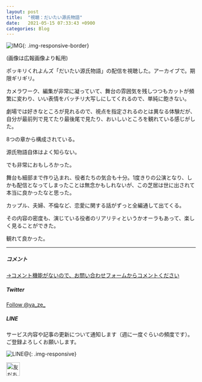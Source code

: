 ```yaml
---
layout: post
title:  "視聴：だいたい源氏物語"
date:   2021-05-15 07:33:43 +0900
categories: Blog
---
```


![IMG]({{site.baseurl}}/img/20210515_01.jpeg){: .img-responsive-border} 

(画像は広報画像より転用)

ポッキリくれよんズ「だいたい源氏物語」の配信を視聴した。アーカイブで。期限ギリギリ。

カメラワーク、編集が非常に凝っていて、舞台の雰囲気を残しつつもカットが頻繁に変わり、いい表情をバッチリ大写しにしてくれるので、単純に飽きない。

劇場では好きなところが見れるので、視点を指定されるのとは異なる体験だが、自分が最前列で見てたり最後尾で見たり、おいしいところを観れている感じがした。

8つの章から構成されている。

源氏物語自体はよく知らない。

でも非常におもしろかった。

舞台も細部まで作り込まれ、役者たちの気合も十分。1度きりの公演となり、しかも配信となってしまったことは無念かもしれないが、この芝居は世に出されて本当に良かったなと思った。

カップル、夫婦、不倫など、恋愛に関する話がずっと全編通して出てくる。

その内容の密度も、演じている役者のリアリティというかオーラもあって、楽しく見ることができた。

観れて良かった。






---

##### コメント

[→コメント機能がないので、お問い合わせフォームからコメントください]({{site.baseurl}}/docs/contact/)

##### Twitter

<a href="https://twitter.com/ya_ze_?ref_src=twsrc%5Etfw" class="twitter-follow-button" data-show-count="false">Follow @ya_ze_</a><script async src="https://platform.twitter.com/widgets.js" charset="utf-8"></script>


##### LINE

サービス内容や記事の更新について通知します（週に一度ぐらいの頻度です）。
ご登録よろしくお願いします。

![LINE@]({{site.baseurl}}/img/lineat.png){: .img-responsive}

<a href="https://line.me/R/ti/p/%40tqt3140x"><img height="36" border="0" alt="友だち追加" src="https://scdn.line-apps.com/n/line_add_friends/btn/ja.png"></a> 